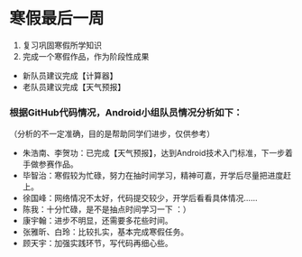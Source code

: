 # 寒假最后一周
1. 复习巩固寒假所学知识
2. 完成一个寒假作品，作为阶段性成果
- 新队员建议完成【计算器】
- 老队员建议完成【天气预报】

### 根据GitHub代码情况，Android小组队员情况分析如下：
（分析的不一定准确，目的是帮助同学们进步，仅供参考）
- 朱浩南、李贺功：已完成【天气预报】，达到Android技术入门标准，下一步着手做参赛作品。
- 毕智治：寒假较为忙碌，努力在抽时间学习，精神可嘉，开学后尽量把进度赶上。
- 徐国峰：网络情况不太好，代码提交较少，开学后看看具体情况……
- 陈我：十分忙碌，是不是抽点时间学习一下 ：）
- 康宇翰：进步不明显，还需要多花些时间。
- 张雅昕、白玲：比较扎实，基本完成寒假任务。
- 顾天宇：加强实践环节，写代码再细心些。
